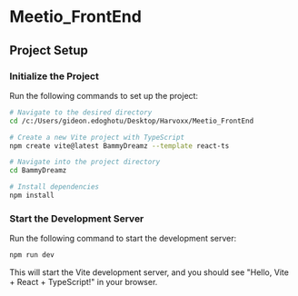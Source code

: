 # Meetio_FrontEnd

## Project Setup

### Initialize the Project

Run the following commands to set up the project:

```sh
# Navigate to the desired directory
cd /c:/Users/gideon.edoghotu/Desktop/Harvoxx/Meetio_FrontEnd

# Create a new Vite project with TypeScript
npm create vite@latest BammyDreamz --template react-ts

# Navigate into the project directory
cd BammyDreamz

# Install dependencies
npm install
```

### Start the Development Server

Run the following command to start the development server:

```sh
npm run dev
```

This will start the Vite development server, and you should see "Hello, Vite + React + TypeScript!" in your browser.